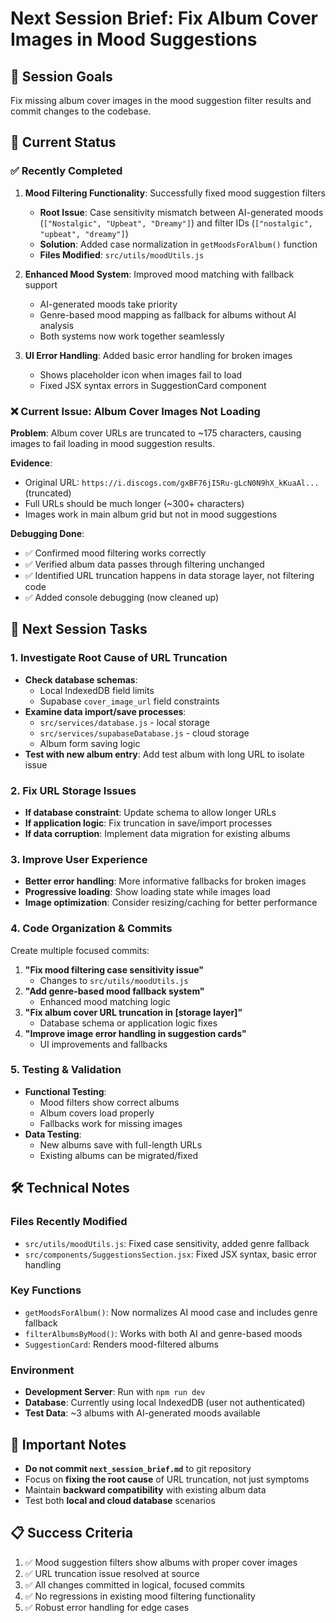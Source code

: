 # Next Session Brief: Fix Album Cover Images in Mood Suggestions

## 🎯 Session Goals
Fix missing album cover images in the mood suggestion filter results and commit changes to the codebase.

## 🚀 Current Status

### ✅ Recently Completed
1. **Mood Filtering Functionality**: Successfully fixed mood suggestion filters
   - **Root Issue**: Case sensitivity mismatch between AI-generated moods (`["Nostalgic", "Upbeat", "Dreamy"]`) and filter IDs (`["nostalgic", "upbeat", "dreamy"]`)
   - **Solution**: Added case normalization in `getMoodsForAlbum()` function
   - **Files Modified**: `src/utils/moodUtils.js`

2. **Enhanced Mood System**: Improved mood matching with fallback support
   - AI-generated moods take priority
   - Genre-based mood mapping as fallback for albums without AI analysis
   - Both systems now work together seamlessly

3. **UI Error Handling**: Added basic error handling for broken images
   - Shows placeholder icon when images fail to load
   - Fixed JSX syntax errors in SuggestionCard component

### ❌ Current Issue: Album Cover Images Not Loading

**Problem**: Album cover URLs are truncated to ~175 characters, causing images to fail loading in mood suggestion results.

**Evidence**:
- Original URL: `https://i.discogs.com/gxBF76jI5Ru-gLcN0N9hX_kKuaAl...` (truncated)
- Full URLs should be much longer (~300+ characters)
- Images work in main album grid but not in mood suggestions

**Debugging Done**:
- ✅ Confirmed mood filtering works correctly
- ✅ Verified album data passes through filtering unchanged
- ✅ Identified URL truncation happens in data storage layer, not filtering code
- ✅ Added console debugging (now cleaned up)

## 🎯 Next Session Tasks

### 1. Investigate Root Cause of URL Truncation
- **Check database schemas**:
  - Local IndexedDB field limits
  - Supabase `cover_image_url` field constraints
- **Examine data import/save processes**:
  - `src/services/database.js` - local storage
  - `src/services/supabaseDatabase.js` - cloud storage
  - Album form saving logic
- **Test with new album entry**: Add test album with long URL to isolate issue

### 2. Fix URL Storage Issues
- **If database constraint**: Update schema to allow longer URLs
- **If application logic**: Fix truncation in save/import processes
- **If data corruption**: Implement data migration for existing albums

### 3. Improve User Experience
- **Better error handling**: More informative fallbacks for broken images
- **Progressive loading**: Show loading state while images load
- **Image optimization**: Consider resizing/caching for better performance

### 4. Code Organization & Commits
Create multiple focused commits:
1. **"Fix mood filtering case sensitivity issue"**
   - Changes to `src/utils/moodUtils.js`
2. **"Add genre-based mood fallback system"**
   - Enhanced mood matching logic
3. **"Fix album cover URL truncation in [storage layer]"**
   - Database schema or application logic fixes
4. **"Improve image error handling in suggestion cards"**
   - UI improvements and fallbacks

### 5. Testing & Validation
- **Functional Testing**:
  - Mood filters show correct albums
  - Album covers load properly
  - Fallbacks work for missing images
- **Data Testing**:
  - New albums save with full-length URLs
  - Existing albums can be migrated/fixed

## 🛠️ Technical Notes

### Files Recently Modified
- `src/utils/moodUtils.js`: Fixed case sensitivity, added genre fallback
- `src/components/SuggestionsSection.jsx`: Fixed JSX syntax, basic error handling

### Key Functions
- `getMoodsForAlbum()`: Now normalizes AI mood case and includes genre fallback
- `filterAlbumsByMood()`: Works with both AI and genre-based moods
- `SuggestionCard`: Renders mood-filtered albums

### Environment
- **Development Server**: Run with `npm run dev`
- **Database**: Currently using local IndexedDB (user not authenticated)
- **Test Data**: ~3 albums with AI-generated moods available

## 🚨 Important Notes
- **Do not commit `next_session_brief.md`** to git repository
- Focus on **fixing the root cause** of URL truncation, not just symptoms
- Maintain **backward compatibility** with existing album data
- Test both **local and cloud database** scenarios

## 📋 Success Criteria
1. ✅ Mood suggestion filters show albums with proper cover images
2. ✅ URL truncation issue resolved at source
3. ✅ All changes committed in logical, focused commits
4. ✅ No regressions in existing mood filtering functionality
5. ✅ Robust error handling for edge cases